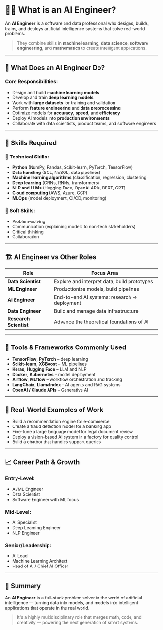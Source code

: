 # 🧑‍💻 What is an AI Engineer?

An **AI Engineer** is a software and data professional who designs, builds, trains, and deploys artificial intelligence systems that solve real-world problems.

> They combine skills in **machine learning**, **data science**, **software engineering**, and **mathematics** to create intelligent applications.

---

## 🎯 What Does an AI Engineer Do?

### Core Responsibilities:

- Design and build **machine learning models**
- Develop and train **deep learning models**
- Work with **large datasets** for training and validation
- Perform **feature engineering** and **data preprocessing**
- Optimize models for **accuracy**, **speed**, and **efficiency**
- Deploy AI models into **production environments**
- Collaborate with data scientists, product teams, and software engineers

---

## 🧠 Skills Required

### 🔢 Technical Skills:

- **Python** (NumPy, Pandas, Scikit-learn, PyTorch, TensorFlow)
- **Data handling** (SQL, NoSQL, data pipelines)
- **Machine learning algorithms** (classification, regression, clustering)
- **Deep learning** (CNNs, RNNs, transformers)
- **NLP and LLMs** (Hugging Face, OpenAI APIs, BERT, GPT)
- **Cloud computing** (AWS, Azure, GCP)
- **MLOps** (model deployment, CI/CD, monitoring)

### 💬 Soft Skills:

- Problem-solving
- Communication (explaining models to non-tech stakeholders)
- Critical thinking
- Collaboration

---

## 🏗️ AI Engineer vs Other Roles

| Role                   | Focus Area                                   |
| ---------------------- | -------------------------------------------- |
| **Data Scientist**     | Explore and interpret data, build prototypes |
| **ML Engineer**        | Productionize models, build pipelines        |
| **AI Engineer**        | End-to-end AI systems: research → deployment |
| **Data Engineer**      | Build and manage data infrastructure         |
| **Research Scientist** | Advance the theoretical foundations of AI    |

---

## 🧰 Tools & Frameworks Commonly Used

- **TensorFlow**, **PyTorch** – deep learning
- **Scikit-learn**, **XGBoost** – ML pipelines
- **Keras**, **Hugging Face** – LLM and NLP
- **Docker**, **Kubernetes** – model deployment
- **Airflow**, **MLflow** – workflow orchestration and tracking
- **LangChain**, **LlamaIndex** – AI agents and RAG systems
- **OpenAI / Claude APIs** – Generative AI

---

## 💼 Real-World Examples of Work

- Build a recommendation engine for e-commerce
- Create a fraud detection model for a banking app
- Fine-tune a large language model for legal document review
- Deploy a vision-based AI system in a factory for quality control
- Build a chatbot that handles support queries

---

## 📈 Career Path & Growth

### Entry-Level:

- AI/ML Engineer
- Data Scientist
- Software Engineer with ML focus

### Mid-Level:

- AI Specialist
- Deep Learning Engineer
- NLP Engineer

### Senior/Leadership:

- AI Lead
- Machine Learning Architect
- Head of AI / Chief AI Officer

---

## 🧠 Summary

An **AI Engineer** is a full-stack problem solver in the world of artificial intelligence — turning data into models, and models into intelligent applications that operate in the real world.

> It's a highly multidisciplinary role that merges math, code, and creativity — powering the next generation of smart systems.
